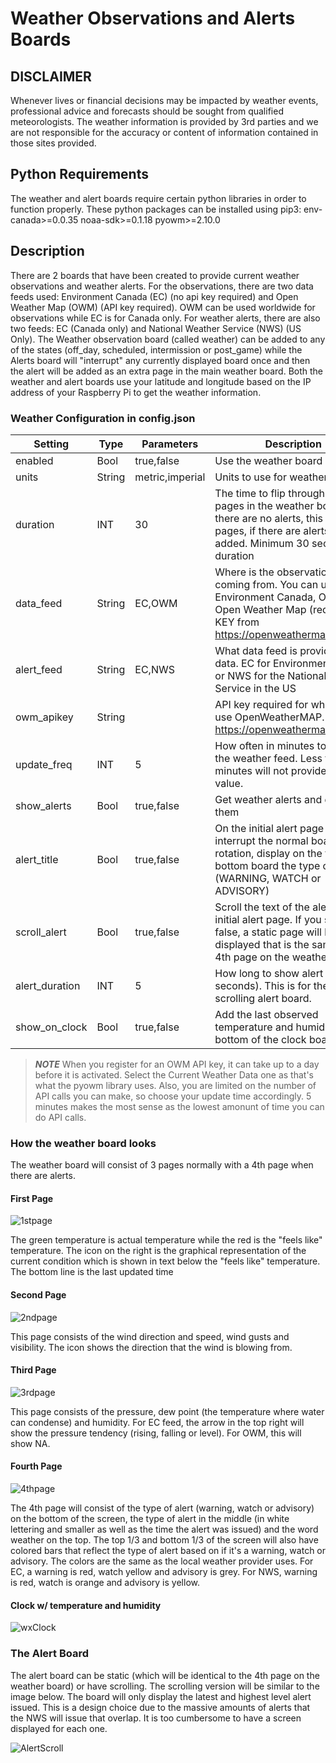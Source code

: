 # Weather Observations and Alerts Boards

## DISCLAIMER
Whenever lives or financial decisions may be impacted by weather events, professional advice and forecasts should be sought from qualified meteorologists.  The weather information is provided by 3rd parties and we are not responsible for the accuracy or content of information contained in those sites provided.

## Python Requirements
The weather and alert boards require certain python libraries in order to function properly.   These python packages can be installed using pip3:
env-canada>=0.0.35
noaa-sdk>=0.1.18
pyowm>=2.10.0


## Description

There are 2 boards that have been created to provide current weather observations and weather alerts. For the observations, there are two data feeds used: Environment Canada (EC) (no api key required) and Open Weather Map (OWM) (API key required). OWM can be used worldwide for observations while EC is for Canada only. For weather alerts, there are also two feeds: EC (Canada only) and National Weather Service (NWS) (US Only). The Weather observation board (called weather) can be added to any of the states (off\_day, scheduled, intermission or post\_game) while the Alerts board will &quot;interrupt&quot; any currently displayed board once and then the alert will be added as an extra page in the main weather board. Both the weather and alert boards use your latitude and longitude based on the IP address of your Raspberry Pi to get the weather information.

### Weather Configuration in config.json

| Setting | Type | Parameters | Description |
| --- | --- | --- | --- |
| enabled | Bool | true,false | Use the weather board |
| units | String | metric,imperial | Units to use for weather display |
| duration | INT | 30 | The time to flip through the pages in the weather board. If there are no alerts, this will be 3 pages, if there are alerts a 4th is added. Minimum 30 seconds duration|
| data\_feed | String | EC,OWM | Where is the observation data coming from. You can use EC for Environment Canada, OWM for Open Weather Map (requires API KEY from https://openweathermap.org/api) |
| alert\_feed | String | EC,NWS | What data feed is provide alert data. EC for Environment Canada or NWS for the National Weather Service in the US |
| owm\_apikey | String | |API key required for when you use OpenWeatherMAP. https://openweathermap.org/api |
| update\_freq | INT | 5 | How often in minutes to refresh the weather feed. Less than 5 minutes will not provide any value. |
| show\_alerts | Bool | true,false | Get weather alerts and display them |
| alert\_title | Bool | true,false | On the initial alert page that will interrupt the normal board rotation, display on the top and bottom board the type of alert (WARNING, WATCH or ADVISORY) |
| scroll\_alert | Bool | true,false | Scroll the text of the alert on the initial alert page. If you select false, a static page will be displayed that is the same as the 4th page on the weather board |
| alert\_duration | INT | 5 | How long to show alert board (in seconds). This is for the non-scrolling alert board. |
| show\_on\_clock | Bool | true,false | Add the last observed temperature and humidity to the bottom of the clock board |

> ***NOTE*** When you register for an OWM API key, it can take up to a day before it is activated. Select the Current Weather Data one as that's what the pyowm library uses.  Also, you are limited on the number of API calls you can make, so choose your update time accordingly.  5 minutes makes the most sense as the lowest amonunt of time you can do API calls.

### How the weather board looks

The weather board will consist of 3 pages normally with a 4th page when there are alerts.

#### First Page

![1stpage](../../../assets/images/wx1stpage.jpg)

The green temperature is actual temperature while the red is the &quot;feels like&quot; temperature. The icon on the right is the graphical representation of the current condition which is shown in text below the &quot;feels like&quot; temperature. The bottom line is the last updated time

#### Second Page

![2ndpage](../../../assets/images/wx2ndpage.jpg)

This page consists of the wind direction and speed, wind gusts and visibility. The icon shows the direction that the wind is blowing from.

#### Third Page

![3rdpage](../../../assets/images/wx3rdpage.jpg)

This page consists of the pressure, dew point (the temperature where water can condense) and humidity. For EC feed, the arrow in the top right will show the pressure tendency (rising, falling or level). For OWM, this will show NA.

#### Fourth Page

![4thpage](../../../assets/images/wx4thpage.png)

The 4th page will consist of the type of alert (warning, watch or advisory) on the bottom of the screen, the type of alert in the middle (in white lettering and smaller as well as the time the alert was issued) and the word weather on the top. The top 1/3 and bottom 1/3 of the screen will also have colored bars that reflect the type of alert based on if it&#39;s a warning, watch or advisory. The colors are the same as the local weather provider uses. For EC, a warning is red, watch yellow and advisory is grey. For NWS, warning is red, watch is orange and advisory is yellow.

#### Clock w/ temperature and humidity

![wxClock](../../../assets/images/wxClock.jpg)


### The Alert Board

The alert board can be static (which will be identical to the 4th page on the weather board) or have scrolling. The scrolling version will be similar to the image below.  The board will only display the latest and highest level alert issued.  This is a design choice due to the massive amounts of alerts that the NWS will issue that overlap.  It is too cumbersome to have a screen displayed for each one.

![AlertScroll](../../../assets/images/wxAlertscroll.jpg)

